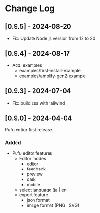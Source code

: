 # Change Log

## [0.9.5] - 2024-08-20

- Fix: Update Node.js version from 18 to 20

## [0.9.4] - 2024-08-17

- Add: examples
  - examples/first-install-example
  - examples/amplify-gen2-example

## [0.9.3] - 2024-07-04

- Fix: build css with tailwind

## [0.9.0] - 2024-04-04

Pufu edtior first release.

### Added

- Pufu editor features
  - Editor modes
    - editor
    - feedback
    - preview
    - dark
    - mobile
  - select language (ja | en)
  - export feature
    - json format
    - image format (PNG | SVG)
